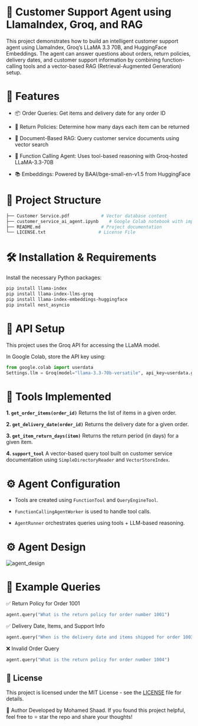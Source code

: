 # 🧠 Customer Support Agent using LlamaIndex, Groq, and RAG
This project demonstrates how to build an intelligent customer support agent using LlamaIndex, Groq’s LLaMA 3.3 70B, and HuggingFace Embeddings. The agent can answer questions about orders, return policies, delivery dates, and customer support information by combining function-calling tools and a vector-based RAG (Retrieval-Augmented Generation) setup.

# 🚀 Features
- 📦 Order Queries: Get items and delivery date for any order ID

- 🔁 Return Policies: Determine how many days each item can be returned

- 📄 Document-Based RAG: Query customer service documents using vector search

- 🤖 Function Calling Agent: Uses tool-based reasoning with Groq-hosted LLaMA-3.3-70B

- 📚 Embeddings: Powered by BAAI/bge-small-en-v1.5 from HuggingFace

# 📁 Project Structure
```bash
├── Customer Service.pdf            # Vector database content
├── customer_service_ai_agent.ipynb    # Google Colab notebook with implementation
├── README.md                       # Project documentation
└── LICENSE.txt                    # License File
```

# 🛠️ Installation & Requirements
Install the necessary Python packages:

```bash
pip install llama-index
pip install llama-index-llms-groq
pip install llama-index-embeddings-huggingface
pip install nest_asyncio
```

# 🔑 API Setup
This project uses the Groq API for accessing the LLaMA model.

In Google Colab, store the API key using:

```python
from google.colab import userdata
Settings.llm = Groq(model="llama-3.3-70b-versatile", api_key=userdata.get('GROQ_API_KEY'))
```

# 🧰 Tools Implemented
**1. `get_order_items(order_id)`**
Returns the list of items in a given order.

**2. `get_delivery_date(order_id)`**
Returns the delivery date for a given order.

**3. `get_item_return_days(item)`**
Returns the return period (in days) for a given item.

**4. `support_tool`**
A vector-based query tool built on customer service documentation using `SimpleDirectoryReader` and `VectorStoreIndex`.

# ⚙️ Agent Configuration
- Tools are created using `FunctionTool` and `QueryEngineTool`.

- `FunctionCallingAgentWorker` is used to handle tool calls.

- `AgentRunner` orchestrates queries using tools + LLM-based reasoning.

# ⚙️ Agent Design

![agent_design](https://github.com/user-attachments/assets/5beeff0b-6bd5-4301-beef-8340fe6ca147)


# 💬 Example Queries
✅ Return Policy for Order 1001
```python
agent.query("What is the return policy for order number 1001")
```

✅ Delivery Date, Items, and Support Info
```python
agent.query("When is the delivery date and items shipped for order 1003 and how can I contact customer support?")
```

❌ Invalid Order Query
```python
agent.query("What is the return policy for order number 1004")
```

## 📜 License
This project is licensed under the MIT License - see the [LICENSE](LICENSE.txt) file for details.


👤 Author
Developed by Mohamed Shaad.
If you found this project helpful, feel free to ⭐ star the repo and share your thoughts!

